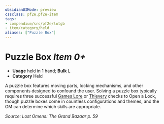 ```yaml
---
obsidianUIMode: preview
cssclass: pf2e,pf2e-item
tags:
- compendium/src/pf2e/lotgb
- item/category/held
aliases: ["Puzzle Box"]
---
```

# Puzzle Box *Item 0+*  

- **Usage** held in 1 hand; **Bulk** L
- **Category** Held

A puzzle box features moving parts, locking mechanisms, and other components designed to confound the user. Solving a puzzle box typically requires three successful [Games Lore](../../skills.md#Lore) or [Thievery](../../skills.md#Thievery) checks to Open a Lock, though puzzle boxes come in countless configurations and themes, and the GM can determine which skills are appropriate.

*Source: Lost Omens: The Grand Bazaar p. 59*